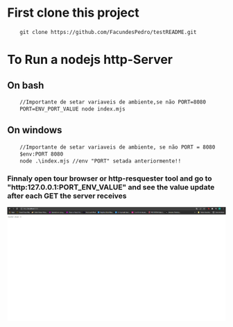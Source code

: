 # First clone this project
```
    git clone https://github.com/FacundesPedro/testREADME.git
```
# To Run a nodejs http-Server

## On bash
```
    //Importante de setar variaveis de ambiente,se não PORT=8080
    PORT=ENV_PORT_VALUE node index.mjs

```
## On windows
```
    //Importante de setar variaveis de ambiente, se não PORT = 8080
    $env:PORT 8080
    node .\index.mjs //env "PORT" setada anteriormente!!
```
### Finnaly open tour browser or http-resquester tool and go to "http:127.0.0.1:PORT_ENV_VALUE" and see the value update after each GET the server receives

<img src="print.png"></img>